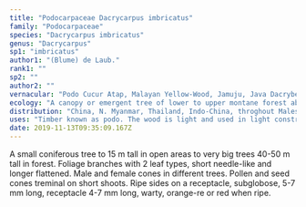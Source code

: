 ```yaml
---
title: "Podocarpaceae Dacrycarpus imbricatus"
family: "Podocarpaceae"
species: "Dacrycarpus imbricatus"
genus: "Dacrycarpus"
sp1: "imbricatus"
author1: "(Blume) de Laub."
rank1: ""
sp2: ""
author2: ""
vernacular: "Podo Cucur Atap, Malayan Yellow-Wood, Jamuju, Java Dacryberry"
ecology: "A canopy or emergent tree of lower to upper montane forest above 1000 m, occasionally on sandstone or limestone."
distribution: "China, N. Myanmar, Thailand, Indo-China, throghout Malesia to SW Pacific (Fiji and Vanuatu)."
uses: "Timber known as podo. The wood is light and used in light construction. It produces an excellent veneer for plywood. Sometimes planted as a street tree."
date: 2019-11-13T09:35:09.167Z
---
```

A small coniferous tree to 15 m tall in open areas to very big trees 40-50 m tall in forest. Foliage branches with 2 leaf types, short needle-like and longer flattened. Male and female cones in different trees. Pollen and seed cones treminal on short shoots. Ripe sides on a receptacle, subglobose, 5-7 mm long, receptacle 4-7 mm long, warty, orange-re or red when ripe.